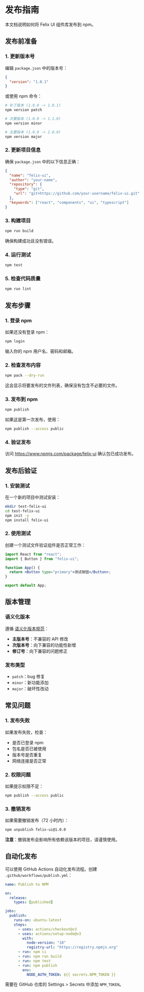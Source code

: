 # 发布指南

本文档说明如何将 Felix UI 组件库发布到 npm。

## 发布前准备

### 1. 更新版本号

编辑 `package.json` 中的版本号：

```json
{
  "version": "1.0.1"
}
```

或使用 npm 命令：

```bash
# 补丁版本 (1.0.0 -> 1.0.1)
npm version patch

# 次要版本 (1.0.0 -> 1.1.0)
npm version minor

# 主要版本 (1.0.0 -> 2.0.0)
npm version major
```

### 2. 更新项目信息

确保 `package.json` 中的以下信息正确：

```json
{
  "name": "felix-ui",
  "author": "your-name",
  "repository": {
    "type": "git",
    "url": "git+https://github.com/your-username/felix-ui.git"
  },
  "keywords": ["react", "components", "ui", "typescript"]
}
```

### 3. 构建项目

```bash
npm run build
```

确保构建成功且没有错误。

### 4. 运行测试

```bash
npm test
```

### 5. 检查代码质量

```bash
npm run lint
```

## 发布步骤

### 1. 登录 npm

如果还没有登录 npm：

```bash
npm login
```

输入你的 npm 用户名、密码和邮箱。

### 2. 检查发布内容

```bash
npm pack --dry-run
```

这会显示将要发布的文件列表，确保没有包含不必要的文件。

### 3. 发布到 npm

```bash
npm publish
```

如果这是第一次发布，使用：

```bash
npm publish --access public
```

### 4. 验证发布

访问 https://www.npmjs.com/package/felix-ui 确认包已成功发布。

## 发布后验证

### 1. 安装测试

在一个新的项目中测试安装：

```bash
mkdir test-felix-ui
cd test-felix-ui
npm init -y
npm install felix-ui
```

### 2. 使用测试

创建一个测试文件验证组件是否正常工作：

```jsx
import React from "react";
import { Button } from "felix-ui";

function App() {
  return <Button type="primary">测试按钮</Button>;
}

export default App;
```

## 版本管理

### 语义化版本

遵循 [语义化版本规范](https://semver.org/lang/zh-CN/)：

- **主版本号**：不兼容的 API 修改
- **次版本号**：向下兼容的功能性新增
- **修订号**：向下兼容的问题修正

### 发布类型

- `patch`：bug 修复
- `minor`：新功能添加
- `major`：破坏性改动

## 常见问题

### 1. 发布失败

如果发布失败，检查：

- 是否已登录 npm
- 包名是否已被使用
- 版本号是否重复
- 网络连接是否正常

### 2. 权限问题

如果提示权限不足：

```bash
npm publish --access public
```

### 3. 撤销发布

如果需要撤销发布（72 小时内）：

```bash
npm unpublish felix-ui@1.0.0
```

**注意**：撤销发布会影响所有依赖该版本的项目，请谨慎使用。

## 自动化发布

可以使用 GitHub Actions 自动化发布流程。创建 `.github/workflows/publish.yml`：

```yaml
name: Publish to NPM

on:
  release:
    types: [published]

jobs:
  publish:
    runs-on: ubuntu-latest
    steps:
      - uses: actions/checkout@v3
      - uses: actions/setup-node@v3
        with:
          node-version: "18"
          registry-url: "https://registry.npmjs.org"
      - run: npm ci
      - run: npm run build
      - run: npm test
      - run: npm publish
        env:
          NODE_AUTH_TOKEN: ${{ secrets.NPM_TOKEN }}
```

需要在 GitHub 仓库的 Settings > Secrets 中添加 `NPM_TOKEN`。
